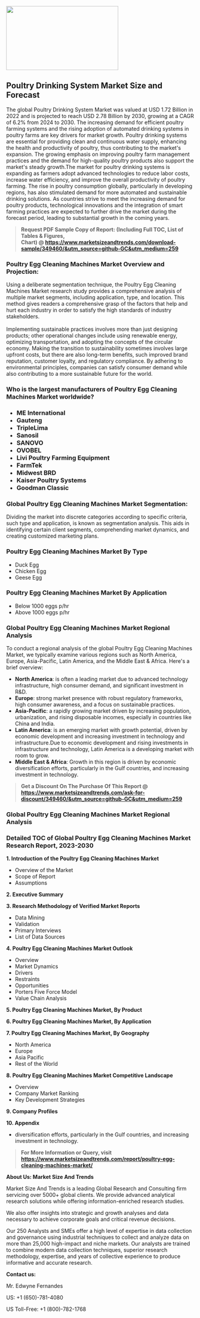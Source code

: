 <p><img class="alignnone size-medium wp-image-20088" src="https://ffe5etoiles.com/wp-content/uploads/2024/12/MST1-300x171.png" alt="" width="300" height="171" /></p><h2>Poultry Drinking System Market Size and Forecast</h2><p>The global Poultry Drinking System Market was valued at USD 1.72 Billion in 2022 and is projected to reach USD 2.78 Billion by 2030, growing at a CAGR of 6.2% from 2024 to 2030. The increasing demand for efficient poultry farming systems and the rising adoption of automated drinking systems in poultry farms are key drivers for market growth. Poultry drinking systems are essential for providing clean and continuous water supply, enhancing the health and productivity of poultry, thus contributing to the market's expansion. The growing emphasis on improving poultry farm management practices and the demand for high-quality poultry products also support the market's steady growth.The market for poultry drinking systems is expanding as farmers adopt advanced technologies to reduce labor costs, increase water efficiency, and improve the overall productivity of poultry farming. The rise in poultry consumption globally, particularly in developing regions, has also stimulated demand for more automated and sustainable drinking solutions. As countries strive to meet the increasing demand for poultry products, technological innovations and the integration of smart farming practices are expected to further drive the market during the forecast period, leading to substantial growth in the coming years.</p></p><blockquote id="" class=""><strong>Request PDF Sample Copy of Report: (Including Full TOC, List of Tables &amp; Figures, Chart)&nbsp;@&nbsp;<strong><a href="https://www.marketsizeandtrends.com/download-sample/349460/&utm_source=github-GC&utm_medium=259" target="_blank">https://www.marketsizeandtrends.com/download-sample/349460/&utm_source=github-GC&utm_medium=259</a></strong></strong></blockquote><h3 id="" class="">Poultry Egg Cleaning Machines Market&nbsp;Overview and Projection:</h3><p id="" class="">Using a deliberate segmentation technique, the Poultry Egg Cleaning Machines Market research study provides a comprehensive analysis of multiple market segments, including application, type, and location. This method gives readers a comprehensive grasp of the factors that help and hurt each industry in order to satisfy the high standards of industry stakeholders. <br /> <br />Implementing sustainable practices involves more than just designing products; other operational changes include using renewable energy, optimizing transportation, and adopting the concepts of the circular economy. Making the transition to sustainability sometimes involves large upfront costs, but there are also long-term benefits, such improved brand reputation, customer loyalty, and regulatory compliance. By adhering to environmental principles, companies can satisfy consumer demand while also contributing to a more sustainable future for the world.</p><h3 id="" class="">Who is the largest manufacturers of&nbsp;Poultry Egg Cleaning Machines Market worldwide?</h3><h3 class=""><p><ul><li>ME International </li><li> Gauteng </li><li> TripleLima </li><li> Sanosil </li><li> SANOVO </li><li> OVOBEL </li><li> Livi Poultry Farming Equipment </li><li> FarmTek </li><li> Midwest BRD </li><li> Kaiser Poultry Systems </li><li> Goodman Classic</li></ul></p></h3><h3 id="" class="">Global&nbsp;Poultry Egg Cleaning Machines Market Segmentation:</h3><p id="" class="">Dividing the market into discrete categories according to specific criteria, such type and application, is known as segmentation analysis. This aids in identifying certain client segments, comprehending market dynamics, and creating customized marketing plans.</p><h3 id="" class="">Poultry Egg Cleaning Machines Market&nbsp;By Type</h3><p><p><ul><li>Duck Egg</li><li> Chicken Egg</li><li> Geese Egg</p></li></ul></p></p><h3 id="" class="">Poultry Egg Cleaning Machines Market&nbsp;By Application</h3><p class=""><p><ul><li>Below 1000 eggs p/hr</li><li> Above 1000 eggs p/hr</li></ul></p></p><h3 id="" class="">Global Poultry Egg Cleaning Machines Market Regional Analysis</h3><p id="" class="">To conduct a regional analysis of the global Poultry Egg Cleaning Machines Market, we typically examine various regions such as North America, Europe, Asia-Pacific, Latin America, and the Middle East &amp; Africa. Here's a brief overview:</p><ul><li><strong>North America</strong>: is often a leading market due to advanced technology infrastructure, high consumer demand, and significant investment in R&amp;D.</li><li><strong>Europe</strong>: strong market presence with robust regulatory frameworks, high consumer awareness, and a focus on sustainable practices.</li><li><strong>Asia-Pacific</strong>: a rapidly growing market driven by increasing population, urbanization, and rising disposable incomes, especially in countries like China and India.</li><li><strong>Latin America</strong>: is an emerging market with growth potential, driven by economic development and increasing investment in technology and infrastructure.Due to economic development and rising investments in infrastructure and technology, Latin America is a developing market with room to grow.</li><li><strong>Middle East &amp; Africa</strong>: Growth in this region is driven by economic diversification efforts, particularly in the Gulf countries, and increasing investment in technology.</li></ul><blockquote id="" class=""><strong>Get a Discount On The Purchase Of This Report @ <strong><a href="https://www.marketsizeandtrends.com/ask-for-discount/349460/&utm_source=github-GC&utm_medium=259" target="_blank">https://www.marketsizeandtrends.com/ask-for-discount/349460/&utm_source=github-GC&utm_medium=259</a></strong></strong></blockquote><h3 id="" class="">Global Poultry Egg Cleaning Machines Market Regional Analysis</h3><h3 id="" class="">Detailed TOC of Global Poultry Egg Cleaning Machines Market Research Report, 2023-2030</h3><p id="" class=""><strong>1. Introduction of the Poultry Egg Cleaning Machines Market</strong></p><ul><li>Overview of the Market</li><li>Scope of Report</li><li>Assumptions</li></ul><p id="" class=""><strong>2. Executive Summary</strong></p><p id="" class=""><strong>3. Research Methodology of Verified Market Reports</strong></p><ul><li>Data Mining</li><li>Validation</li><li>Primary Interviews</li><li>List of Data Sources</li></ul><p id="" class=""><strong>4. Poultry Egg Cleaning Machines Market Outlook</strong></p><ul><li>Overview</li><li>Market Dynamics</li><li>Drivers</li><li>Restraints</li><li>Opportunities</li><li>Porters Five Force Model</li><li>Value Chain Analysis</li></ul><p id="" class=""><strong>5. Poultry Egg Cleaning Machines Market, By Product</strong></p><p id="" class=""><strong>6. Poultry Egg Cleaning Machines Market, By Application</strong></p><p id="" class=""><strong>7. Poultry Egg Cleaning Machines Market, By Geography</strong></p><ul><li>North America</li><li>Europe</li><li>Asia Pacific</li><li>Rest of the World</li></ul><p id="" class=""><strong>8. Poultry Egg Cleaning Machines Market Competitive Landscape</strong></p><ul><li>Overview</li><li>Company Market Ranking</li><li>Key Development Strategies</li></ul><p id="" class=""><strong>9. Company Profiles</strong></p><p id="" class=""><strong>10. Appendix</strong></p><ul><li>diversification efforts, particularly in the Gulf countries, and increasing investment in technology.</li></ul><blockquote id="" class=""><strong>For More Information or Query, visit <strong><strong><a href="https://www.marketsizeandtrends.com/report/poultry-egg-cleaning-machines-market/" target="_blank">https://www.marketsizeandtrends.com/report/poultry-egg-cleaning-machines-market/</a></strong></strong></strong></blockquote><p id="" class=""><strong>About Us: Market Size And Trends</strong></p><p id="" class="">Market Size And Trends is a leading Global Research and Consulting firm servicing over 5000+ global clients. We provide advanced analytical research solutions while offering information-enriched research studies.</p><p id="" class="">We also offer insights into strategic and growth analyses and data necessary to achieve corporate goals and critical revenue decisions.</p><p id="" class="">Our 250 Analysts and SMEs offer a high level of expertise in data collection and governance using industrial techniques to collect and analyze data on more than 25,000 high-impact and niche markets. Our analysts are trained to combine modern data collection techniques, superior research methodology, expertise, and years of collective experience to produce informative and accurate research.</p><p id="" class=""><strong>Contact us:</strong></p><p id="" class="">Mr. Edwyne Fernandes</p><p id="" class="">US: +1 (650)-781-4080</p><p id="" class="">US Toll-Free: +1 (800)-782-1768</p>
